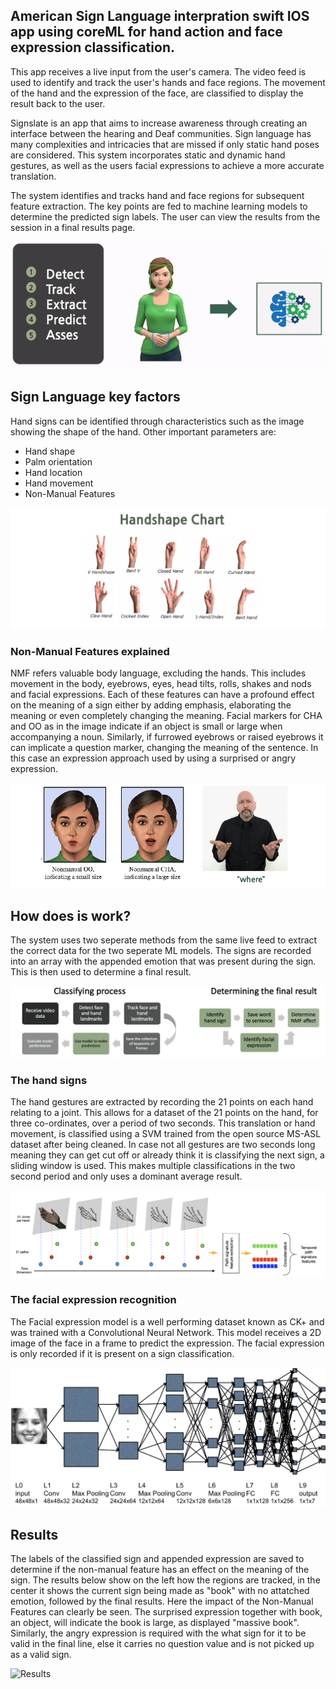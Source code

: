 ## American Sign Language interpration swift IOS app using coreML for hand action and face expression classification.

This app receives a live input from the user's camera. The video feed is used to identify and track the user's hands and face regions. The movement of the hand and the expression of the face, are classified to display the result back to the user. 

Signslate is an app that aims to increase awareness through creating an interface between the hearing and Deaf communities. Sign language has many complexities and intricacies that are missed if only static hand poses are considered. This system incorporates static and dynamic hand gestures, as well as the users facial expressions to achieve a more accurate translation. 

The system identifies and tracks hand and face regions for subsequent feature extraction. The key points are fed to machine learning models to determine the predicted sign labels. The user can view the results from the session in a final results page.

![implementation](images/design.gif)


## Sign Language key factors
Hand signs can be identified through characteristics such as the image showing the shape of the hand. Other important parameters are:

* Hand shape
* Palm orientation
* Hand location
* Hand movement
* Non-Manual Features



![Hand shape chart](images/shape.png)


### Non-Manual Features explained
NMF refers valuable body language, excluding the hands. This includes movement in the body, eyebrows, eyes, head tilts, rolls, shakes and nods and facial expressions. Each of these features can have a profound effect on the meaning of a sign either by adding emphasis, elaborating the meaning or even completely changing the meaning. Facial markers for CHA and OO as in the image indicate if an object is small or large when accompanying a noun. Similarly, if furrowed eyebrows or raised eyebrows it can implicate a question marker, changing the meaning of the sentence. In this case an expression approach used by using a surprised or angry expression.  

![NMF](images/cha.png)



## How does is work?
The system uses two seperate methods from the same live feed to extract the correct data for the two seperate ML models. The signs are recorded into an array with the appended emotion that was present during the sign. This is then used to determine a final result.

![Process](images/together.png)


### The hand signs
The hand gestures are extracted by recording the 21 points on each hand relating to a joint. This allows for a dataset of the 21 points on the hand, for three co-ordinates, over a period of two seconds. This translation or hand movement, is classified using a SVM trained from the open source MS-ASL dataset after being cleaned. In case not all gestures are two seconds long meaning they can get cut off or already think it is classifying the next sign, a sliding window is used. This makes multiple classifications in the two second period and only uses a dominant average result. 

![joints](images/handjoints.png)


### The facial expression recognition
The Facial expression model is a well performing dataset known as CK+ and was trained with a Convolutional Neural Network. This model receives a 2D image of the face in a frame to predict the expression. The facial expression is only recorded if it is present on a sign classification. 


![CNN model](images/cnn.png)


## Results
The labels of the classified sign and appended expression are saved to determine if the non-manual feature has an effect on the meaning of the sign. The results below show on the left how the regions are tracked, in the center it shows the current sign being made as "book" with no attatched emotion, followed by the final results. Here the impact of the Non-Manual Features can clearly be seen. The surprised expression together with book, an object, will indicate the book is large, as displayed "massive book". Similarly, the angry expression is required with the what sign for it to be valid in the final line, else it carries no question value and is not picked up as a valid sign.

![Results](images/results.gif)



